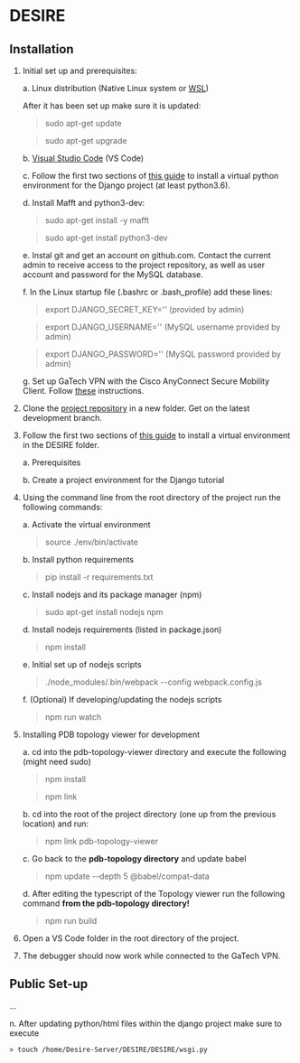 # DESIRE

## Installation

1. Initial set up and prerequisites:

	a. Linux distribution (Native Linux system or <a href="https://docs.microsoft.com/en-us/windows/wsl/install-win10#update-to-wsl-2">WSL</a>)

	After it has been set up make sure it is updated:

	>sudo apt-get update

	>sudo apt-get upgrade
	
	b. <a href=" https://code.visualstudio.com/docs/setup/setup-overview">Visual Studio Code</a> (VS Code)

	c. Follow the first two sections of <a href="https://code.visualstudio.com/docs/setup/setup-overview">this guide</a> to install a virtual python environment for the Django project (at least python3.6).

	d. Install Mafft and python3-dev:

	>sudo apt-get install -y mafft
	
	>sudo apt-get install python3-dev
	
	e. Instal git and get an account on github.com. Contact the current admin to receive access to the project repository,
	as well as user account and password for the MySQL database.

	f. In the Linux startup file (.bashrc or .bash_profile) add these lines:

	>export DJANGO_SECRET_KEY='' (provided by admin)
	
	>export DJANGO_USERNAME='' (MySQL username provided by admin)
	
	>export DJANGO_PASSWORD='' (MySQL password provided by admin)

	g. Set up GaTech VPN with the Cisco AnyConnect Secure Mobility Client. Follow <a href="https://faq.oit.gatech.edu/content/how-do-i-get-started-campus-vpn">these</a> instructions.

2. Clone the <a href="https://github.com/LDWLab/DESIRE.git">project repository</a> in a new folder. Get on the latest development branch.

3. Follow the first two sections of <a href="https://code.visualstudio.com/docs/python/tutorial-django">this guide</a> to install a virtual environment in the DESIRE folder.

	a. Prerequisites
	
	b. Create a project environment for the Django tutorial

4. Using the command line from the root directory of the project run the following commands:

	a. Activate the virtual environment

	>source ./env/bin/activate

	b. Install python requirements

	>pip install -r requirements.txt

	c. Install nodejs and its package manager (npm)

	>sudo apt-get install nodejs npm

	d. Install nodejs requirements (listed in package.json)

	>npm install

	e. Initial set up of nodejs scripts

	>./node_modules/.bin/webpack --config webpack.config.js

	f. (Optional) If developing/updating the nodejs scripts

	>npm run watch

5. Installing PDB topology viewer for development

	a. cd into the pdb-topology-viewer directory and execute the following (might need sudo)

	> npm install
	
	> npm link

	b. cd into the root of the project directory (one up from the previous location) and run:

	> npm link pdb-topology-viewer

	c. Go back to the **pdb-topology directory** and update babel

	> npm update --depth 5 @babel/compat-data
	
	d. After editing the typescript of the Topology viewer run the following command **from the pdb-topology directory!**

	> npm run build

6. Open a VS Code folder in the root directory of the project.

7. The debugger should now work while connected to the GaTech VPN.

## Public Set-up

...

n. After updating python/html files within the django project make sure to execute

	> touch /home/Desire-Server/DESIRE/DESIRE/wsgi.py
